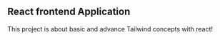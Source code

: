 ## React frontend Application

This project is about basic and advance Tailwind concepts with react!
